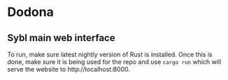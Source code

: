# Dodona

## Sybl main web interface

To run, make sure latest nightly version of Rust is installed. Once this is done, make sure it is being used for the repo and use `cargo run` which will serve the website to http://localhost:8000.
